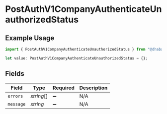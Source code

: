 # PostAuthV1CompanyAuthenticateUnauthorizedStatus

## Example Usage

```typescript
import { PostAuthV1CompanyAuthenticateUnauthorizedStatus } from "@dhaba/safepay-ts/models/operations";

let value: PostAuthV1CompanyAuthenticateUnauthorizedStatus = {};
```

## Fields

| Field              | Type               | Required           | Description        |
| ------------------ | ------------------ | ------------------ | ------------------ |
| `errors`           | *string*[]         | :heavy_minus_sign: | N/A                |
| `message`          | *string*           | :heavy_minus_sign: | N/A                |